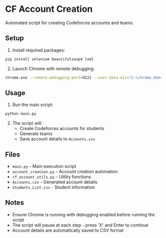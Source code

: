 # CF Account Creation

Automated script for creating Codeforces accounts and teams.

## Setup

1. Install required packages:
```bash
pip install selenium beautifulsoup4 lxml
```

2. Launch Chrome with remote debugging:
```bash
chrome.exe --remote-debugging-port=9222 --user-data-dir="C:\chrome_debug_temp"
```

## Usage

1. Run the main script:
```bash
python main.py
```

2. The script will:
   - Create Codeforces accounts for students
   - Generate teams
   - Save account details to `Accounts.csv`

## Files

- `main.py` - Main execution script
- `account_creation.py` - Account creation automation
- `cf_account_utils.py` - Utility functions
- `Accounts.csv` - Generated account details
- `Students_List.csv` - Student information

## Notes

- Ensure Chrome is running with debugging enabled before running the script
- The script will pause at each step - press 'X' and Enter to continue
- Account details are automatically saved to CSV format 